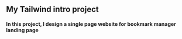 <h2>My Tailwind intro project</h2>
<h4>In this project, I design a single page website for bookmark manager landing page</h4>
